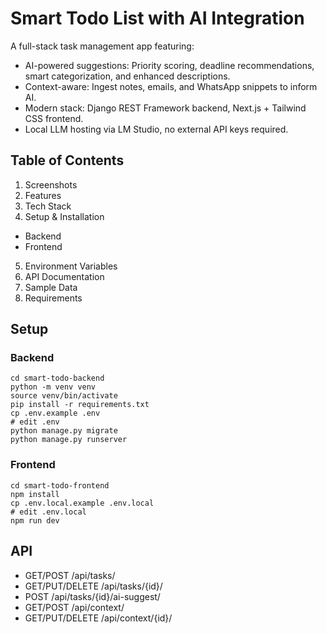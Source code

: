 # Smart Todo List with AI Integration

A full-stack task management app featuring:
- AI-powered suggestions: Priority scoring, deadline recommendations, smart categorization, and enhanced descriptions.
- Context-aware: Ingest notes, emails, and WhatsApp snippets to inform AI.
- Modern stack: Django REST Framework backend, Next.js + Tailwind CSS frontend.
- Local LLM hosting via LM Studio, no external API keys required.

## Table of Contents 
1. Screenshots
2. Features
3. Tech Stack
4. Setup & Installation
  - Backend
  - Frontend
5. Environment Variables
6. API Documentation
7. Sample Data
8. Requirements

## Setup

### Backend
```
cd smart-todo-backend
python -m venv venv
source venv/bin/activate
pip install -r requirements.txt
cp .env.example .env
# edit .env
python manage.py migrate
python manage.py runserver
```

### Frontend
```
cd smart-todo-frontend
npm install
cp .env.local.example .env.local
# edit .env.local
npm run dev
```

## API
- GET/POST /api/tasks/
- GET/PUT/DELETE /api/tasks/{id}/
- POST /api/tasks/{id}/ai-suggest/
- GET/POST /api/context/
- GET/PUT/DELETE /api/context/{id}/
